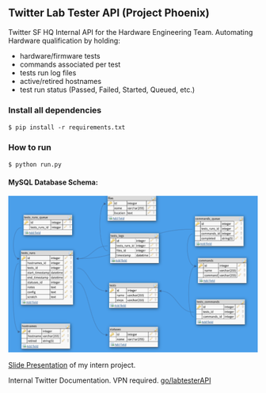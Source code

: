 ## Twitter Lab Tester API (Project Phoenix) 

Twitter SF HQ Internal API for the Hardware Engineering Team. 
Automating Hardware qualification by holding:
* hardware/firmware tests
* commands associated per test
* tests run log files
* active/retired hostnames
* test run status (Passed, Failed, Started, Queued, etc.)

### Install all dependencies
```
$ pip install -r requirements.txt
```

### How to run
```
$ python run.py
```

#### MySQL Database Schema:
![Alt Text](https://github.com/jimenezjose/Phoenix/blob/master/docs/images/Twitter%20LabTester%20API%20Schema.png)

[Slide Presentation](https://github.com/jimenezjose/Twitter-Lab-Tester-Api/blob/master/docs/files/Labtester.pdf) of my intern project.


Internal Twitter Documentation. VPN required. 
[go/labtesterAPI](https://confluence.twitter.biz/pages/viewpage.action?pageId=107089361)
